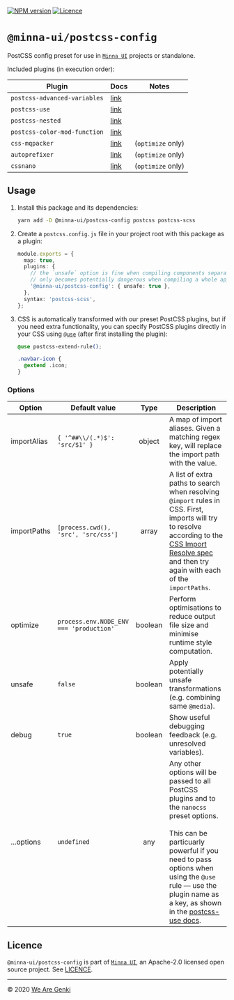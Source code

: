 [![NPM version](https://img.shields.io/npm/v/@minna-ui/postcss-config.svg)](https://www.npmjs.com/package/@minna-ui/postcss-config)
[![Licence](https://img.shields.io/npm/l/@minna-ui/postcss-config.svg)](https://github.com/WeAreGenki/minna-ui/blob/master/LICENCE)

# `@minna-ui/postcss-config`

PostCSS config preset for use in [`Minna UI`](https://github.com/WeAreGenki/minna-ui) projects or standalone.

Included plugins (in execution order):

<!-- lint disable table-pipe-alignment -->
<!-- prettier-ignore -->
| Plugin | Docs | Notes |
| --- | --- | --- |
| `postcss-advanced-variables` | [link](https://github.com/jonathantneal/postcss-advanced-variables) | |
| `postcss-use` | [link](https://github.com/postcss/postcss-use) | |
| `postcss-nested` | [link](https://github.com/postcss/postcss-nested) | |
| `postcss-color-mod-function` | [link](https://github.com/jonathantneal/postcss-color-mod-function) | |
| `css-mqpacker` | [link](https://github.com/hail2u/node-css-mqpacker) | (`optimize` only) |
| `autoprefixer` | [link](https://github.com/postcss/autoprefixer) | (`optimize` only) |
| `cssnano` | [link](https://github.com/cssnano/cssnano) | (`optimize` only) |

<!-- lint enable -->

## Usage

1. Install this package and its dependencies:

   ```sh
   yarn add -D @minna-ui/postcss-config postcss postcss-scss
   ```

1. Create a `postcss.config.js` file in your project root with this package as a plugin:

   ```ts
   module.exports = {
     map: true,
     plugins: {
       // the `unsafe` option is fine when compiling components separately, it
       // only becomes potentially dangerous when compiling a whole app
       '@minna-ui/postcss-config': { unsafe: true },
     },
     syntax: 'postcss-scss',
   };
   ```

1. CSS is automatically transformed with our preset PostCSS plugins, but if you need extra functionality, you can specify PostCSS plugins directly in your CSS using [`@use`](https://github.com/postcss/postcss-use) (after first installing the plugin):

   ```css
   @use postcss-extend-rule();

   .navbar-icon {
     @extend .icon;
   }
   ```

### Options

<!-- lint disable table-pipe-alignment -->
<!-- prettier-ignore -->
| Option | Default value | Type | Description |
| --- | --- | :---: | --- |
| importAlias | `{ '^##\\/(.*)$': 'src/$1' }` | object | A map of import aliases. Given a matching regex key, will replace the import path with the value. |
| importPaths | `[process.cwd(), 'src', 'src/css']` | array | A list of extra paths to search when resolving `@import` rules in CSS. First, imports will try to resolve according to the [CSS Import Resolve spec](https://jonathantneal.github.io/css-import-resolve/) and then try again with each of the `importPaths`. |
| optimize | `process.env.NODE_ENV === 'production'` | boolean | Perform optimisations to reduce output file size and minimise runtime style computation. |
| unsafe | `false` | boolean | Apply potentially unsafe transformations (e.g. combining same `@media`). |
| debug | `true` | boolean | Show useful debugging feedback (e.g. unresolved variables). |
| ...options | `undefined` | any | Any other options will be passed to all PostCSS plugins and to the `nanocss` preset options.</br></br>This can be particuarly powerful if you need to pass options when using the `@use` rule — use the plugin name as a key, as shown in the [postcss-use docs](https://github.com/postcss/postcss-use#options-1). |

<!-- lint enable -->

## Licence

`@minna-ui/postcss-config` is part of [`Minna UI`](https://github.com/WeAreGenki/minna-ui), an Apache-2.0 licensed open source project. See [LICENCE](https://github.com/WeAreGenki/minna-ui/blob/master/LICENCE).

---

© 2020 [We Are Genki](https://wearegenki.com)
